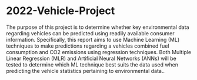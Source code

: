 # 2022-Vehicle-Project
The purpose of this project is to determine whether key environmental data regarding vehicles can be predicted using readily available consumer information. Specifically, this report aims to use Machine Learning (ML) techniques to make predictions regarding a vehicles combined fuel consumption and CO2 emissions using regression techniques. Both Multiple Linear Regression (MLR) and Artificial Neural Networks (ANNs) will be tested to determine which ML technique best suits the data used when predicting the vehicle statistics pertaining to environmental data..
